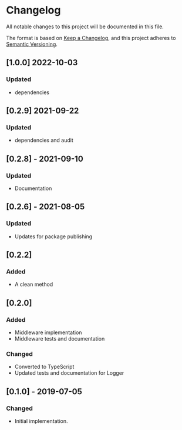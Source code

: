 # Changelog
All notable changes to this project will be documented in this file.

The format is based on [Keep a Changelog](https://keepachangelog.com/en/1.0.0/),
and this project adheres to [Semantic Versioning](https://semver.org/spec/v2.0.0.html).

## [1.0.0] 2022-10-03
### Updated
- dependencies

## [0.2.9] 2021-09-22
### Updated
- dependencies and audit

## [0.2.8]  - 2021-09-10
### Updated
- Documentation 

## [0.2.6] - 2021-08-05
### Updated
- Updates for package publishing


## [0.2.2]
### Added
- A clean method

## [0.2.0]
### Added
- Middleware implementation
- Middleware tests and documentation
### Changed
- Converted to TypeScript
- Updated tests and documentation for Logger


## [0.1.0] - 2019-07-05
### Changed
- Initial implementation.
